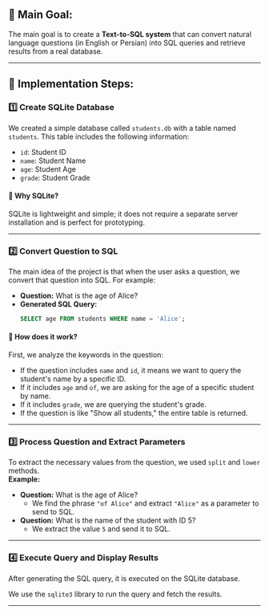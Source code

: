 ## 🎯 Main Goal:
The main goal is to create a **Text-to-SQL system** that can convert natural language questions (in English or Persian) into SQL queries and retrieve results from a real database.

---

## 🔄 Implementation Steps:

### 1️⃣ Create SQLite Database
We created a simple database called `students.db` with a table named `students`. This table includes the following information:

- `id`: Student ID  
- `name`: Student Name  
- `age`: Student Age  
- `grade`: Student Grade  

#### 📌 Why SQLite?
SQLite is lightweight and simple; it does not require a separate server installation and is perfect for prototyping.

---

### 2️⃣ Convert Question to SQL
The main idea of the project is that when the user asks a question, we convert that question into SQL. For example:

- **Question:** What is the age of Alice?  
- **Generated SQL Query:**  
    ```sql
    SELECT age FROM students WHERE name = 'Alice';
    ```

#### 📌 How does it work?
First, we analyze the keywords in the question:
- If the question includes `name` and `id`, it means we want to query the student's name by a specific ID.
- If it includes `age` and `of`, we are asking for the age of a specific student by name.
- If it includes `grade`, we are querying the student's grade.
- If the question is like "Show all students," the entire table is returned.

---

### 3️⃣ Process Question and Extract Parameters
To extract the necessary values from the question, we used `split` and `lower` methods.  
**Example:**
- **Question:** What is the age of Alice?  
    - We find the phrase `"of Alice"` and extract `"Alice"` as a parameter to send to SQL.  
- **Question:** What is the name of the student with ID 5?  
    - We extract the value `5` and send it to SQL.

---

### 4️⃣ Execute Query and Display Results
After generating the SQL query, it is executed on the SQLite database.

We use the `sqlite3` library to run the query and fetch the results.

---
